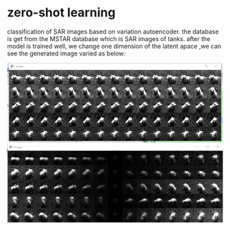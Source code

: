 # zero-shot learning 
 classification of SAR images based on variation autoencoder.
the database is get from the MSTAR database which is SAR images of tanks. after the model is trained well, we change one dimension of the latent apace ,we can see the generated image varied as below:

![image](images/mmexport1564729119969.jpg)
![image](images/mmexport1564729103814.jpg)
